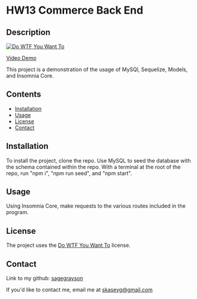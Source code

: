 <!-- Notes
able to connect to db using env
schema and seed commands creates and seeds 
able to invoke app = start server, sync sql models
insomnia api GET ALL, GET by ID to get categories/products/tags in formatted json
insomnia api POST, PUT, DELETE to create, update, and delete

need mysql2 and sequlize pkgs, express.js api, dotenv

use schema.sql to create db using shell

create models
relate models 
fill out api routes (product, tag, category) for create, read, update, delete

npm run seed
sync sqlize models to mysql in server.js on start
 -->

 <!-- TODO: fix up bad reqs -->

# HW13 Commerce Back End
## Description
[![Do WTF You Want To](https://img.shields.io/badge/License-WTFPL-brightgreen.svg)](http://www.wtfpl.net/)

[Video Demo](https://watch.screencastify.com/v/yBZXFLhXdIBqNcTMvG77)

This project is a demonstration of the usage of MySQl, Sequelize, Models, and Insomnia Core.
## Contents
- [Installation](#installation)
- [Usage](#usage)
- [License](#license)
- [Contact](#contact)
## Installation
To install the project, clone the repo. Use MySQL to seed the database with the schema contained within the repo. With a terminal at the root of the repo, run "npm i", "npm run seed", and "npm start".
## Usage
Using Insomnia Core, make requests to the various routes included in the program.
## License
The project uses the [Do WTF You Want To](http://www.wtfpl.net/) license.
## Contact
Link to my github: [sagegrayson](https://github.com/sagegrayson)

If you'd like to contact me, email me at [skaseyg@gmail.com](mailto:skaseyg@gmail.com)
